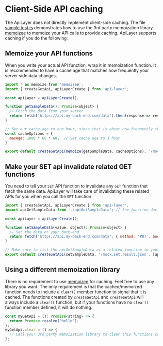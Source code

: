# Client-Side API caching
The ApiLayer does not directly implement client-side caching.  The file [sample.test.ts](./sample.test.ts) demonstrates how to use the 3rd party memoization library [memoizee](https://github.com/medikoo/memoizee) to memoize your API calls to provide caching.  ApiLayer supports caching if you do the following:

## Memoize your API functions
When you write your actual API function, wrap it in memoization function.  It is recommended to have a cache age that matches how frequently your server side data changes.  
```javascript
import * as memoize from 'memoizee';
import { createGetApi, apiLayerCreate } from 'api-layer';

const apiLayer = apiLayerCreate();

function getSampleData(): Promise<object> {
  // Fetch the data from your server
  return fetch('https://api.my-back-end.com/data').then(response => response.json());
}

// Set our cache age to one hour, since that is about how frequently the data changes on our server
const cacheOptions = {
  maxAge: 1000 * 60 * 60,  // Set cache age to 1 hour 
}

export default createGetApi(memoize(getSampleData, cacheOptions), '/mock.result.json');
```

## Make your SET api invalidate related GET functions
You need to tell your `SET` API function to invalidate any `GET` function that fetch the same data.  ApiLayer will take care of invalidating 
these related APIs for you when you call the `SET` function.  
```javascript
import { createSetApi, apiLayerCreate } from 'api-layer';
import apiGetSampleData from './apiGetSampleData'; // See function declared above

const apiLayer = apiLayerCreate();

function setSampleData(value: object): Promise<object> {
  // Set the data on your back-end
  return fetch('https://api.my-back-end.com/data', { method: 'PUT', body: JSON.stringify(value) }).then(response => response.json());
}

// Make sure to list the apiGetSampleData as a related function in your SET API
export default createSetApi(setSampleData, '/mock.set.result.json', [apiGetSampleData]));
```

## Using a different memoization library
There is no requirement to use [memoizee](https://github.com/medikoo/memoizee) for caching.  Feel free to use any library you want.  The only requirement is that the cached/memoized function needs to include a `clear()` member function to signal that it is cached.  The functions created by `createGetApi` and `createSetApi` will always include a `clear()` function, but if your functions have no `clear()` function member defined, it will do nothing.
```javascript
const myGetApi = (): Promise<string> => {
  return Promise.resolve('hello');
};
myGetApi.clear = () => {
  // Call your 3rd party memoization library to clear this functions cache
};
```